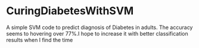 # CuringDiabetesWithSVM
A simple SVM code to predict diagnosis of Diabetes in adults.
The accuracy seems to hovering over 77%.I hope to increase it with better classification results when I find the time
